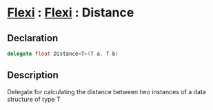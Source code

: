 # [Flexi](../Docs.md) : [Flexi](Flexi.md) : Distance

## Declaration
```cs
delegate float Distance<T>(T a, T b)
```

## Description
Delegate for calculating the distance between two instances of a data structure of type T
